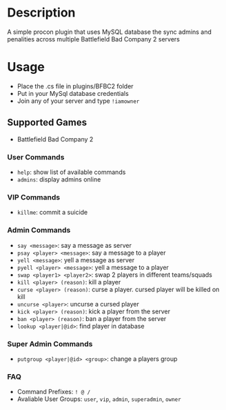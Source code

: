 # Description
A simple procon plugin that uses MySQL database the sync admins and penalities across multiple Battlefield Bad Company 2 servers

# Usage
- Place the .cs file in plugins/BFBC2 folder
- Put in your MySql database credentials
- Join any of your server and type `!iamowner`

## Supported Games
- Battlefield Bad Company 2

### User Commands
- `help`: show list of available commands
- `admins`: display admins online

### VIP Commands
- `killme`: commit a suicide

### Admin Commands
- `say <message>`: say a message as server
- `psay <player> <message>`: say a message to a player
- `yell <message>`: yell a message as server
- `pyell <player> <message>`: yell a message to a player
- `swap <player1> <player2>`: swap 2 players in different teams/squads
- `kill <player> (reason)`: kill a player
- `curse <player> (reason)`: curse a player. cursed player will be killed on kill
- `uncurse <player>`: uncurse a cursed player
- `kick <player> (reason)`: kick a player from the server
- `ban <player> (reason)`: ban a player from the server
- `lookup <player|@id>`: find player in database

### Super Admin Commands
- `putgroup <player|@id> <group>`: change a players group

### FAQ
- Command Prefixes: `! @ /`
- Avaliable User Groups: `user`, `vip`, `admin`, `superadmin`, `owner`
